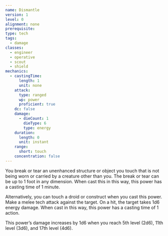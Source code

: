 ```yaml
---
name: Dismantle
version: 1
level: 0
alignment: none
prerequisite: 
type: tech
tags:
  - damage
classes:
  - engineer
  - operative
  - scout
  - shield
mechanics:
  - castingTime:
      length: 1
      unit: none
    attack:
      type: ranged
      wp: power
      proficient: true
    dc: false
    damage:
      - dieCount: 1
        dieType: 6
        type: energy
    duration:
      length: 0
      unit: instant
    range:
      short: touch
    concentration: false
---
```

You break or tear an unenhanced structure or object you touch that is not being worn or carried by a creature other than you. The break or tear can be up to 1 foot in any dimension. When cast this in this way, this power has a casting time of 1 minute.

Alternatively, you can touch a droid or construct when you cast this power. Make a melee tech attack against the target. On a hit, the target takes 1d6 energy damage. When cast in this way, this power has a casting time of 1 action.

This power’s damage increases by 1d6 when you reach 5th level (2d6), 11th level (3d6), and 17th level (4d6).
    